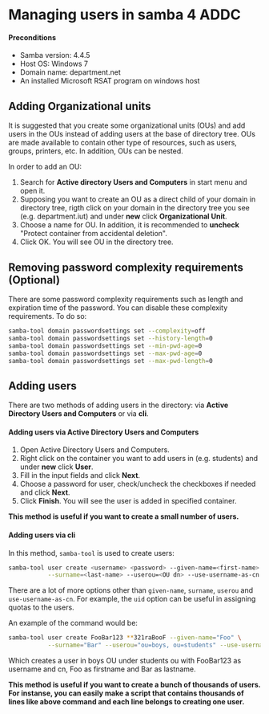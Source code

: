 Managing users in samba 4 ADDC
====


#### Preconditions
* Samba version: 4.4.5
* Host OS: Windows 7
* Domain name: department.net
* An installed Microsoft RSAT program on windows host


Adding Organizational units
----
It is suggested that you create some organizational units (OUs) and add users in the OUs instead of adding users at the base of directory tree. OUs are made available to contain other type of resources, such as users, groups, printers, etc. In addition, OUs can be nested.

In order to add an OU:

1. Search for __Active directory Users and Computers__ in start menu and open it.
2. Supposing you want to create an OU as a direct child of your domain in directory tree, rigth click on your domain in the directory tree you see (e.g. department.iut) and under __new__ click __Organizational Unit__. 
3. Choose a name for OU. In addition, it is recommended to __uncheck__ "Protect container from accidental deletion".
4. Click OK.
You will see OU in the directory tree.


Removing password complexity requirements (Optional)
----
There are some password complexity requirements such as length and expiration time of the password. You can disable these complexity requirements. To do so:
```bash
samba-tool domain passwordsettings set --complexity=off
samba-tool domain passwordsettings set --history-length=0
samba-tool domain passwordsettings set --min-pwd-age=0
samba-tool domain passwordsettings set --max-pwd-age=0
samba-tool domain passwordsettings set --max-pwd-length=0
```


Adding users
----
There are two methods of adding users in the directory: via __Active Directory Users and Computers__ or via __cli__.

#### Adding users via Active Directory Users and Computers
1. Open Active Directory Users and Computers.
2. Right click on the container you want to add users in (e.g. students) and under __new__ click __User__.
3. Fill in the input fields and click __Next__.
4. Choose a password for user, check/uncheck the checkboxes if needed and click __Next__.
5. Click __Finish__.
You will see the user is added in specified container.

__This method is useful if you want to create a small number of users.__

#### Adding users via cli
In this method, `samba-tool` is used to create users:
```bash
samba-tool user create <username> <password> --given-name=<first-name> \
           --surname=<last-name> --userou=<OU dn> --use-username-as-cn
```
There are a lot of more options other than `given-name`, `surname`, `userou` and `use-username-as-cn`. For example, the `uid` option can be useful in assigning quotas to the users.

An example of the command would be:
```bash
samba-tool user create FooBar123 **321raBooF --given-name="Foo" \
           --surname="Bar" --userou="ou=boys, ou=students" --use-username-as-cn
```
Which creates a user in boys OU under students ou with FooBar123 as username and cn, Foo as firstname and Bar as lastname.

__This method is useful if you want to create a bunch of thousands of users. For instanse, you can easily make a script that contains thousands of lines like above command and each line belongs to creating one user.__
